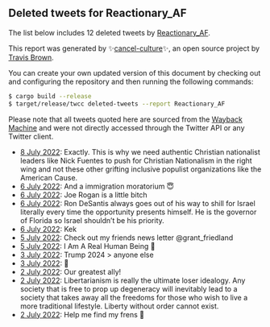 ## Deleted tweets for Reactionary_AF

The list below includes 12 deleted tweets by
[Reactionary_AF](https://twitter.com/Reactionary_AF).



This report was generated by ✨[cancel-culture](https://github.com/travisbrown/cancel-culture)✨,
an open source project by [Travis Brown](https://twitter.com/travisbrown).

You can create your own updated version of this document by checking out and configuring the
repository and then running the following commands:

```bash
$ cargo build --release
$ target/release/twcc deleted-tweets --report Reactionary_AF
```

Please note that all tweets quoted here are sourced from the
[Wayback Machine](https://web.archive.org) and were not directly accessed through the Twitter API or
any Twitter client.

* [ 8 July 2022](https://web.archive.org/web/20220708034146/https://twitter.com/Reactionary_AF/status/1545251772695977984): Exactly. This is why we need authentic Christian nationalist leaders like Nick Fuentes to push for Christian Nationalism in the right wing and not these other grifting inclusive populist organizations like the American Cause. <!--1545251772695977984-->
* [ 6 July 2022](https://web.archive.org/web/20220706035427/https://twitter.com/Reactionary_AF/status/1544529978049667072): And a immigration moratorium 😇 <!--1544529978049667072-->
* [ 6 July 2022](https://web.archive.org/web/20220706031352/https://twitter.com/Reactionary_AF/status/1544519744480493570): Joe Rogan is a little bitch <!--1544519744480493570-->
* [ 6 July 2022](https://web.archive.org/web/20220706004634/https://twitter.com/Reactionary_AF/status/1544482714950189059): Ron DeSantis always goes out of his way to shill for Israel literally every time the opportunity presents himself. He is the governor of Florida so Israel shouldn’t be his priority. <!--1544482714950189059-->
* [ 6 July 2022](https://web.archive.org/web/20220706002851/https://twitter.com/Reactionary_AF/status/1544478097906569219): Kek <!--1544478097906569219-->
* [ 5 July 2022](https://web.archive.org/web/20220705084458/https://twitter.com/Reactionary_AF/status/1544240664912723972): Check out my friends news letter @grant_friedland <!--1544240664912723972-->
* [ 5 July 2022](https://web.archive.org/web/20220705063212/https://twitter.com/Reactionary_AF/status/1544207323538800640): I Am A Real Human Being 🐸 <!--1544207323538800640-->
* [ 3 July 2022](https://web.archive.org/web/20220703062214/https://twitter.com/Reactionary_AF/status/1543479997477830657): Trump 2024 > anyone else <!--1543479997477830657-->
* [ 3 July 2022](https://web.archive.org/web/20220703000243/https://twitter.com/Reactionary_AF/status/1543384607214780419): 🙏 <!--1543384607214780419-->
* [ 2 July 2022](https://web.archive.org/web/20220702135505/https://twitter.com/Reactionary_AF/status/1543231675353669635): Our greatest ally! <!--1543231675353669635-->
* [ 2 July 2022](https://web.archive.org/web/20220702130655/https://twitter.com/Reactionary_AF/status/1543219426111242240): Libertarianism is really the ultimate loser idealogy.  Any society that is free to prop up degeneracy will inevitably lead to a society that takes away all the freedoms for those who wish to live a more traditional lifestyle. Liberty without order cannot exist. <!--1543219426111242240-->
* [ 2 July 2022](https://web.archive.org/web/20220702105748/https://twitter.com/Reactionary_AF/status/1543186589932732417): Help me find my frens 🐸 <!--1543186589932732417-->
